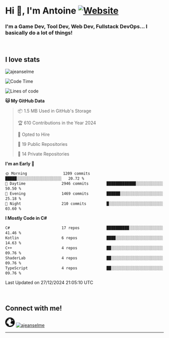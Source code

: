 # Hi 👋, I'm Antoine [![Website](https://img.shields.io/website?label=jeanselme.fr&style=for-the-badge&url=https%3A%2F%2Fjeanselme.fr)](https://jeanselme.fr)

### I'm a Game Dev, Tool Dev, Web Dev, Fullstack DevOps... I basically do a lot of things!

<br />

## I love stats

<img src="https://komarev.com/ghpvc/?username=ajeanselme" alt="ajeanselme" />

<!--START_SECTION:waka-->
![Code Time](http://img.shields.io/badge/Code%20Time-2%2C801%20hrs%203%20mins-blue)

![Lines of code](https://img.shields.io/badge/From%20Hello%20World%20I%27ve%20Written-360.0%20million%20lines%20of%20code-blue)

**🐱 My GitHub Data** 

> 📦 1.5 MB Used in GitHub's Storage 
 > 
> 🏆 610 Contributions in the Year 2024
 > 
> 💼 Opted to Hire
 > 
> 📜 19 Public Repositories 
 > 
> 🔑 14 Private Repositories 
 > 
**I'm an Early 🐤** 

```text
🌞 Morning                1209 commits        █████░░░░░░░░░░░░░░░░░░░░   20.72 % 
🌆 Daytime                2946 commits        █████████████░░░░░░░░░░░░   50.50 % 
🌃 Evening                1469 commits        ██████░░░░░░░░░░░░░░░░░░░   25.18 % 
🌙 Night                  210 commits         █░░░░░░░░░░░░░░░░░░░░░░░░   03.60 % 
```


**I Mostly Code in C#** 

```text
C#                       17 repos            ██████████░░░░░░░░░░░░░░░   41.46 % 
Kotlin                   6 repos             ████░░░░░░░░░░░░░░░░░░░░░   14.63 % 
C++                      4 repos             ██░░░░░░░░░░░░░░░░░░░░░░░   09.76 % 
ShaderLab                4 repos             ██░░░░░░░░░░░░░░░░░░░░░░░   09.76 % 
TypeScript               4 repos             ██░░░░░░░░░░░░░░░░░░░░░░░   09.76 % 
```




 Last Updated on 27/12/2024 21:05:10 UTC
<!--END_SECTION:waka-->

<br />

## Connect with me!

[<img src="https://raw.githubusercontent.com/iconic/open-iconic/master/svg/globe.svg" alt="ajeanselme" height="30" width="30" />][Website]
[<img src="https://cdn.jsdelivr.net/npm/simple-icons@3.0.1/icons/linkedin.svg" alt="ajeanselme" height="30" width="30" />][Linkedin]

---

[Website]: https://jeanselme.fr
[Linkedin]: https://linkedin.com/in/ajeanselme
